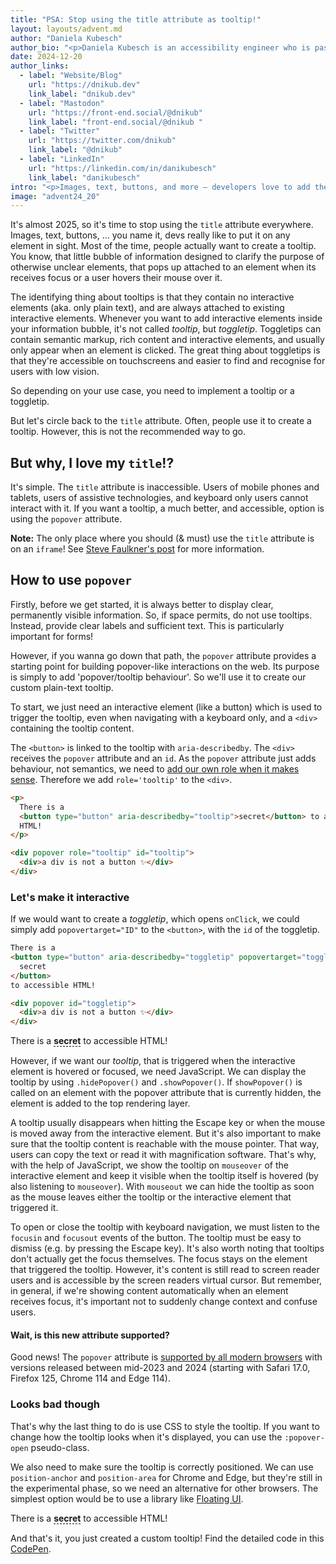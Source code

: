 ```yaml
---
title: "PSA: Stop using the title attribute as tooltip!"
layout: layouts/advent.md
author: "Daniela Kubesch"
author_bio: "<p>Daniela Kubesch is an accessibility engineer who is passionate about user experience and inclusive design. She strongly believes in equality and inclusion and is committed to making digital services accessible. Daniela is also a co-creator of <a href='https://a11yphant.com'>a11yphant.com</a>, a platform that teaches the basics of web accessibility.</p>"
date: 2024-12-20
author_links:
  - label: "Website/Blog"
    url: "https://dnikub.dev"
    link_label: "dnikub.dev"
  - label: "Mastodon"
    url: "https://front-end.social/@dnikub"
    link_label: "front-end.social/@dnikub "
  - label: "Twitter"
    url: "https://twitter.com/dnikub"
    link_label: "@dnikub"
  - label: "LinkedIn"
    url: "https://linkedin.com/in/danikubesch"
    link_label: "danikubesch"
intro: "<p>Images, text, buttons, and more — developers love to add the title attribute to any element in sight, in 99% of cases to create a tooltip. The issue is that the title attribute isn't accessible. But don't worry, the popover attribute has got you covered!</p>"
image: "advent24_20"
---
```


It's almost 2025, so it's time to stop using the `title` attribute everywhere. Images, text, buttons, ... you name it, devs really like to put it on any element in sight. Most of the time, people actually want to create a tooltip. You know, that little bubble of information designed to clarify the purpose of otherwise unclear elements, that pops up attached to an element when its receives focus or a user hovers their mouse over it.

The identifying thing about tooltips is that they contain no interactive elements (aka. only plain text), and are always attached to existing interactive elements.
Whenever you want to add interactive elements inside your information bubble, it's not called _tooltip_, but _toggletip_. Toggletips can contain semantic markup, rich content and interactive elements, and usually only appear when an element is clicked. The great thing about toggletips is that they're accessible on touchscreens and easier to find and recognise for users with low vision.

So depending on your use case, you need to implement a tooltip or a toggletip.

But let's circle back to the `title` attribute. Often, people use it to create a tooltip. However, this is not the recommended way to go.

## But why, I love my `title`!?

It's simple. The `title` attribute is inaccessible. Users of mobile phones and tablets, users of assistive technologies, and keyboard only users cannot interact with it.
If you want a tooltip, a much better, and accessible, option is using the `popover` attribute.

**Note:** The only place where you should (& must) use the `title` attribute is on an `iframe`! See [Steve Faulkner's post](https://html5accessibility.com/stuff/2021/08/26/named-and-framed/) for more information.

## How to use `popover`

Firstly, before we get started, it is always better to display clear, permanently visible information. So, if space permits, do not use tooltips. Instead, provide clear labels and sufficient text. This is particularly important for forms!

However, if you wanna go down that path, the `popover` attribute provides a starting point for building popover-like interactions on the web. Its purpose is simply to add 'popover/tooltip behaviour'. So we'll use it to create our custom plain-text tooltip.

To start, we just need an interactive element (like a button) which is used to trigger the tooltip, even when navigating with a keyboard only, and a `<div>` containing the tooltip content.

The `<button>` is linked to the tooltip with `aria-describedby`.
The `<div>` receives the `popover` attribute and an `id`.
As the `popover` attribute just adds behaviour, not semantics, we need to [add our own role when it makes sense](https://hidde.blog/popover-semantics/). Therefore we add `role='tooltip'` to the `<div>`.

```html
<p>
  There is a
  <button type="button" aria-describedby="tooltip">secret</button> to accessible
  HTML!
</p>

<div popover role="tooltip" id="tooltip">
  <div>a div is not a button ✨</div>
</div>
```

### Let's make it interactive

If we would want to create a _toggletip_, which opens `onClick`, we could simply add `popovertarget="ID"` to the `<button>`, with the `id` of the toggletip.

```html
There is a 
<button type="button" aria-describedby="toggletip" popovertarget="toggletip">
  secret
</button>
to accessible HTML!

<div popover id="toggletip">
  <div>a div is not a button ✨</div>
</div>
```

<div class="demo-toggletip">

There is a <button type="button" class="popoverbutton togglebutton" aria-describedby="toggletip" popovertarget="toggletip">secret</button> to accessible HTML!

<div popover id="toggletip">
  <div class="tooltip-content">a div is not a button ✨</div>
</div>

</div>

However, if we want our _tooltip_, that is triggered when the interactive element is hovered or focused, we need JavaScript.
We can display the tooltip by using `.hidePopover()` and `.showPopover()`.
If `showPopover()` is called on an element with the popover attribute that is currently hidden, the element is added to the top rendering layer.

A tooltip usually disappears when hitting the Escape key or when the mouse is moved away from the interactive element.
But it's also important to make sure that the tooltip content is reachable with the mouse pointer. That way, users can copy the text or read it with magnification software.
That's why, with the help of JavaScript, we show the tooltip on `mouseover` of the interactive element and keep it visible when the tooltip itself is hovered (by also listening to `mouseover`).
With `mouseout` we can hide the tooltip as soon as the mouse leaves either the tooltip or the interactive element that triggered it.

To open or close the tooltip with keyboard navigation, we must listen to the `focusin` and `focusout` events of the button.
The tooltip must be easy to dismiss (e.g. by pressing the Escape key).
It's also worth noting that tooltips don't actually get the focus themselves. The focus stays on the element that triggered the tooltip.
However, it's content is still read to screen reader users and is accessible by the screen readers virtual cursor.
But remember, in general, if we're showing content automatically when an element receives focus, it's important not to suddenly change context and confuse users.

#### Wait, is this new attribute supported?

Good news! The `popover` attribute is [supported by all modern browsers](https://caniuse.com/?search=popover) with versions released between mid-2023 and 2024 (starting with Safari 17.0, Firefox 125, Chrome 114 and Edge 114).

### Looks bad though

That's why the last thing to do is use CSS to style the tooltip.
If you want to change how the tooltip looks when it's displayed, you can use the `:popover-open` pseudo-class.

We also need to make sure the tooltip is correctly positioned.
We can use `position-anchor` and `position-area` for Chrome and Edge, but they're still in the experimental phase, so we need an alternative for other browsers. The simplest option would be to use a library like [Floating UI](https://floating-ui.com/).

<style>
  html {
    --anchor-name: --tooltip;
    }
.popoverbutton {
  font-size: 20px;
  font-family: sans-serif;
  font-weight: 600;
}
.demo-toggletip {
    --anchor-name: --toggletip;
}
.popoverbutton {
  all: unset;
  padding: 0;
  margin: 0;
  background: none;
  border: none;
  border-bottom: 1px dashed #000;
  anchor-name: var(--anchor-name);
  font-weight: bold;
}
.popoverbutton:hover {
  background: transparent;
}
[popover] {
  overflow: visible;
  padding: 0;
  margin: 0;
  border: none;
  background: none;
  position-anchor: var(--anchor-name);
  position-area: var(--popover-inset-area, block-start);
  opacity: 0;
}
[popover]:popover-open {
    opacity: 1;
}
.tooltip-content {
  position: relative;
  text-align: center;
  line-height: 1.2;
  max-inline-size: max-content;
  background-color: #0a0a0a;
  color: #f2f2f2;
  border: 2px solid #f2f2f2;
  border-radius: 0.4rem;
  padding: 0.5rem 0.75rem;
  font-size: 16px;
  font-weight: 400;
  margin-bottom: 0.25rem;
}
.tooltip-content:after {
  font-size: 20px;
  content: "";
  position: absolute;
  bottom: -25%;
  left: 45%;
  transform: rotate(180deg);
  clip-path: polygon(50% 0%, 0% 100%, 100% 100%);
  width: 1.25rem;
  height: 0.75rem;
  background-color: #0a0a0a;
}
</style>

<p>
  There is a
  <!-- interactive element triggering the tooltip -->
  <button
    type="button"
    aria-describedby="tooltip"
    class="popoverbutton js-button">
      secret
  </button> to accessible HTML!
</p>

<!-- The custom tooltip -->
<div
     popover
     role="tooltip"
     id="tooltip"
     class="js-content">
  <div class="tooltip-content">
    a div is not a button ✨
  </div>
</div>

<script>
  const tooltip = document.querySelector('.js-content');
const tooltipTrigger = document.querySelector('.js-button');
const openTooltip = () => {
  tooltip.showPopover()
};
const closeTooltip = () => {
  tooltip.hidePopover()
};
tooltipTrigger.addEventListener('mouseover', openTooltip);
tooltip.addEventListener('mouseover', openTooltip);
tooltipTrigger.addEventListener('mouseout', closeTooltip);
tooltip.addEventListener('mouseout', closeTooltip);
tooltipTrigger.addEventListener('focusin', openTooltip);
tooltipTrigger.addEventListener('focusout', closeTooltip);
</script>

And that's it, you just created a custom tooltip!
Find the detailed code in this [CodePen](https://codepen.io/dnikub/pen/PwYqwJE).

